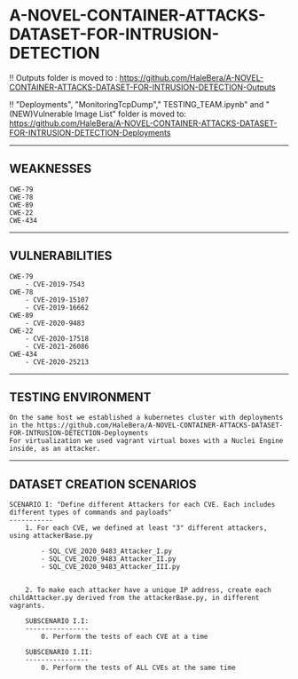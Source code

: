 
# A-NOVEL-CONTAINER-ATTACKS-DATASET-FOR-INTRUSION-DETECTION
!! Outputs folder is moved to : https://github.com/HaleBera/A-NOVEL-CONTAINER-ATTACKS-DATASET-FOR-INTRUSION-DETECTION-Outputs

!! "Deployments", "MonitoringTcpDump"," TESTING_TEAM.ipynb" and "(NEW)Vulnerable Image List" folder is moved to: https://github.com/HaleBera/A-NOVEL-CONTAINER-ATTACKS-DATASET-FOR-INTRUSION-DETECTION-Deployments


-----------------------------------------------------------------------------------------------------
WEAKNESSES
-----------------------------------------------------------------------------------------------------
    CWE-79
    CWE-78
    CWE-89
    CWE-22
    CWE-434



-----------------------------------------------------------------------------------------------------
VULNERABILITIES
-----------------------------------------------------------------------------------------------------

    CWE-79
        - CVE-2019-7543
    CWE-78
        - CVE-2019-15107
        - CVE-2019-16662
    CWE-89
        - CVE-2020-9483
    CWE-22
        - CVE-2020-17518
        - CVE-2021-26086
    CWE-434
        - CVE-2020-25213



-----------------------------------------------------------------------------------------------------
TESTING ENVIRONMENT
-----------------------------------------------------------------------------------------------------

    On the same host we established a kubernetes cluster with deployments in the https://github.com/HaleBera/A-NOVEL-CONTAINER-ATTACKS-DATASET-FOR-INTRUSION-DETECTION-Deployments
    For virtualization we used vagrant virtual boxes with a Nuclei Engine inside, as an attacker.




-----------------------------------------------------------------------------------------------------
DATASET CREATION SCENARIOS
-----------------------------------------------------------------------------------------------------

    SCENARIO I: "Define different Attackers for each CVE. Each includes different types of commands and payloads"
    -----------
        1. For each CVE, we defined at least "3" different attackers, using attackerBase.py

            - SQL_CVE_2020_9483_Attacker_I.py
            - SQL_CVE_2020_9483_Attacker_II.py
            - SQL_CVE_2020_9483_Attacker_III.py


        2. To make each attacker have a unique IP address, create each childAttacker.py derived from the attackerBase.py, in different vagrants.

        SUBSCENARIO I.I:
        ----------------
            0. Perform the tests of each CVE at a time

        SUBSCENARIO I.II:
        ----------------
            0. Perform the tests of ALL CVEs at the same time








